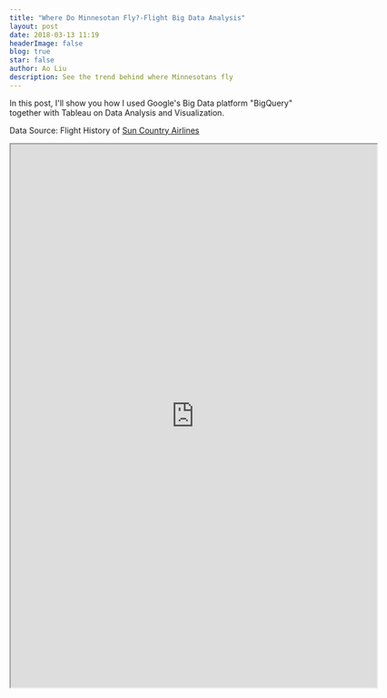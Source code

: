 ```yaml
---
title: "Where Do Minnesotan Fly?-Flight Big Data Analysis"
layout: post
date: 2018-03-13 11:19
headerImage: false
blog: true
star: false
author: Ao Liu
description: See the trend behind where Minnesotans fly 
---
```


In this post, I'll show you how I used Google's Big Data platform "BigQuery" together with Tableau on Data Analysis and Visualization. 

Data Source: Flight History of [Sun Country Airlines
](https://en.wikipedia.org/wiki/Sun_Country_Airlines)

<iframe width = "645" height = "955" src="https://public.tableau.com/views/sun_2/Dashboard1?:embed=y&:showVizHome=no&:embed=true"/></iframe>

